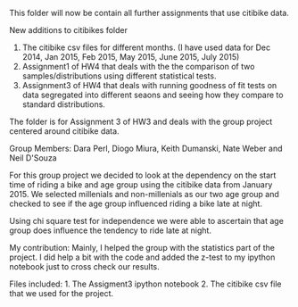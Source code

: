 This folder will now be contain all further assignments that use citibike data.

New additions to citibikes folder

1. The citibike csv files for different months. (I have used data for Dec 2014, Jan 	   2015, Feb 2015, May 2015, June 2015, July 2015)
2. Assignment1 of HW4 that deals with the the comparison of two samples/distributions 	   using different statistical tests. 
3. Assignment3 of HW4 that deals with running goodness of fit tests on data segregated 	   into different seaons and seeing how they compare to standard distributions.

The folder is for Assignment 3 of HW3 and deals with the group project centered around citibike data.

Group Members: Dara Perl, Diogo Miura, Keith Dumanski, Nate Weber and Neil D'Souza

For this group project we decided to look at the dependency on the start time of riding a bike and age group using the citibike data from January 2015. We selected millenials and non-millenials as our two age group and checked to see if the age group influenced riding a bike late at night.

Using chi square test for independence we were able to ascertain that age group does influence the tendency to ride late at night.

My contribution: Mainly, I helped the group with the statistics part of the project.
I did help a bit with the code and added the z-test to my ipython notebook just to cross check our results.

Files included: 1. The Assigment3 ipython notebook
				2. The citibike csv file that we used for the project.